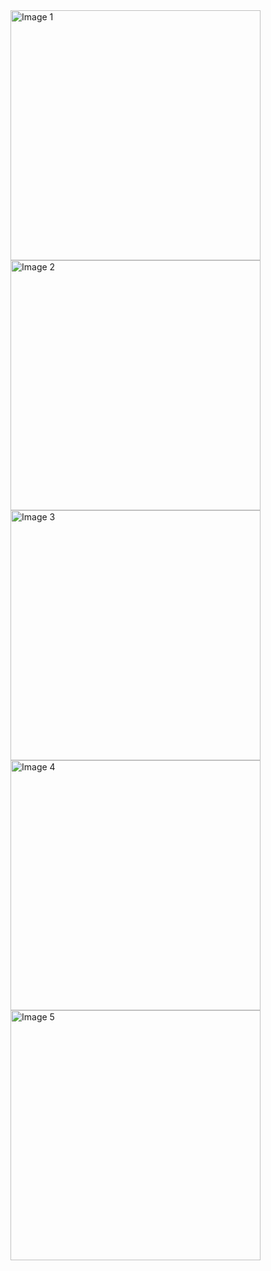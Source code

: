 <img src="https://github.com/user-attachments/assets/53a1039e-49bc-4e10-8da6-5f15429bba19" alt="Image 1" width="400"/>

<img src="https://github.com/user-attachments/assets/3e39f0c7-dce5-4125-87cc-9ee633d408e1" alt="Image 2" width="400"/>

<img src="https://github.com/user-attachments/assets/870c9e5f-4d60-4212-8589-f22ac86873b5" alt="Image 3" width="400"/>

<img src="https://github.com/user-attachments/assets/66de893b-d9f0-43e0-bf6b-3c4091eaace3" alt="Image 4" width="400"/>

<img src="https://github.com/user-attachments/assets/e050dca2-a536-40c0-9318-1a79a53a8ecd" alt="Image 5" width="400"/>

